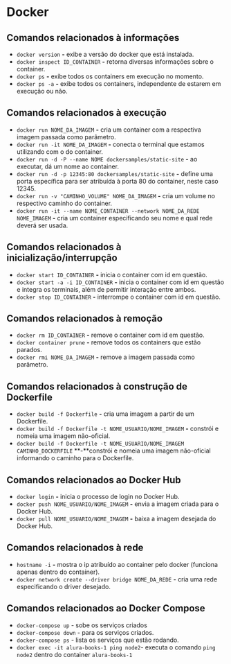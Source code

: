 # Docker

## Comandos relacionados à informações
* `docker version` **-** exibe a versão do docker que está instalada.
* `docker inspect ID_CONTAINER` **-** retorna diversas informações sobre o container.
* `docker ps` **-** exibe todos os containers em execução no momento.
* `docker ps -a` **-** exibe todos os containers, independente de estarem em execução ou não.

## Comandos relacionados à execução

  * `docker run NOME_DA_IMAGEM` **-** cria um container com a respectiva imagem passada como parâmetro.
  * `docker run -it NOME_DA_IMAGEM` **-** conecta o terminal que estamos utilizando com o do container.
  * `docker run -d -P --name NOME dockersamples/static-site` **-** ao executar, dá um nome ao container.
  * `docker run -d -p 12345:80 dockersamples/static-site` **-** define uma porta específica para ser atribuída à porta 80 do container, neste caso 12345.
  * `docker run -v "CAMINHO_VOLUME" NOME_DA_IMAGEM` **-** cria um volume no respectivo caminho do container.
  * `docker run -it --name NOME_CONTAINER --network NOME_DA_REDE NOME_IMAGEM` **-** cria um container especificando seu nome e qual rede deverá ser usada.

## Comandos relacionados à inicialização/interrupção

  * `docker start ID_CONTAINER` **-** inicia o container com id em questão.
  * `docker start -a -i ID_CONTAINER` **-** inicia o container com id em questão e integra os terminais, além de permitir interação entre ambos.
  * `docker stop ID_CONTAINER` **-** interrompe o container com id em questão.

## Comandos relacionados à remoção

  * `docker rm ID_CONTAINER` **-** remove o container com id em questão.
  * `docker container prune` **-** remove todos os containers que estão parados.
  * `docker rmi NOME_DA_IMAGEM` **-** remove a imagem passada como parâmetro.

## Comandos relacionados à construção de Dockerfile

  * `docker build -f Dockerfile` **-** cria uma imagem a partir de um Dockerfile.
  * `docker build -f Dockerfile -t NOME_USUARIO/NOME_IMAGEM` **-** constrói e nomeia uma imagem não-oficial.
  * `docker build -f Dockerfile -t NOME_USUARIO/NOME_IMAGEM CAMINHO_DOCKERFILE` **-**constrói e nomeia uma imagem não-oficial informando o caminho para o Dockerfile.

## Comandos relacionados ao Docker Hub

  * `docker login` **-** inicia o processo de login no Docker Hub.
  * `docker push NOME_USUARIO/NOME_IMAGEM` **-** envia a imagem criada para o Docker Hub.
  * `docker pull NOME_USUARIO/NOME_IMAGEM` **-** baixa a imagem desejada do Docker Hub.

## Comandos relacionados à rede

  * `hostname -i` **-** mostra o ip atribuído ao container pelo docker (funciona apenas dentro do container).
  * `docker network create --driver bridge NOME_DA_REDE` **-** cria uma rede especificando o driver desejado.

## Comandos relacionados ao Docker Compose

  * `docker-compose up` - sobe os serviços criados
  * `docker-compose down` - para os serviços criados.
  * `docker-compose ps` - lista os serviços que estão rodando.
  * `docker exec -it alura-books-1 ping node2`- executa o comando `ping node2` dentro do container `alura-books-1`